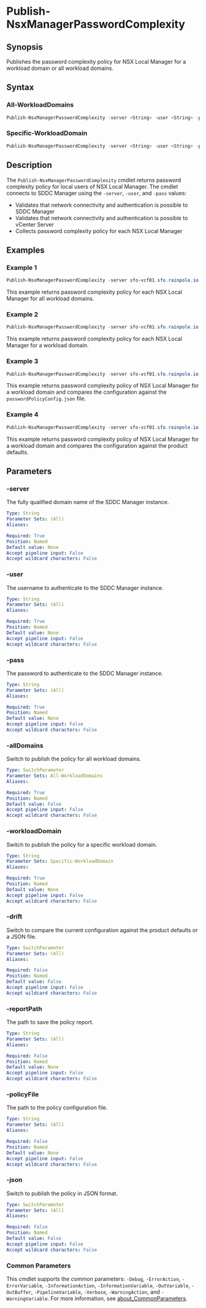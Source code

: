 # Publish-NsxManagerPasswordComplexity

## Synopsis

Publishes the password complexity policy for NSX Local Manager for a workload domain or all workload domains.

## Syntax

### All-WorkloadDomains

```powershell
Publish-NsxManagerPasswordComplexity -server <String> -user <String> -pass <String> [-allDomains] [-drift] [-reportPath <String>] [-policyFile <String>] [-json] [<CommonParameters>]
```

### Specific-WorkloadDomain

```powershell
Publish-NsxManagerPasswordComplexity -server <String> -user <String> -pass <String> -workloadDomain <String> [-drift] [-reportPath <String>] [-policyFile <String>] [-json] [<CommonParameters>]
```

## Description

The `Publish-NsxManagerPasswordComplexity` cmdlet returns password complexity policy for local users of NSX Local Manager.
The cmdlet connects to SDDC Manager using the `-server`, `-user`, and `-pass` values:

- Validates that network connectivity and authentication is possible to SDDC Manager
- Validates that network connectivity and authentication is possible to vCenter Server
- Collects password complexity policy for each NSX Local Manager

## Examples

### Example 1

```powershell
Publish-NsxManagerPasswordComplexity -server sfo-vcf01.sfo.rainpole.io -user admin@local -pass VMw@re1!VMw@re1! -allDomains
```

This example returns password complexity policy for each NSX Local Manager for all workload domains.

### Example 2

```powershell
Publish-NsxManagerPasswordComplexity -server sfo-vcf01.sfo.rainpole.io -user admin@local -pass VMw@re1!VMw@re1! -workloadDomain sfo-w01
```

This example returns password complexity policy for each NSX Local Manager for a workload domain.

### Example 3

```powershell
Publish-NsxManagerPasswordComplexity -server sfo-vcf01.sfo.rainpole.io -user admin@local -pass VMw@re1!VMw@re1! -allDomains -drift -reportPath "F:\Reporting" -policyFile "passwordPolicyConfig.json"
```

This example returns password complexity policy of NSX Local Manager for a workload domain and compares the configuration against the `passwordPolicyConfig.json` file.

### Example 4

```powershell
Publish-NsxManagerPasswordComplexity -server sfo-vcf01.sfo.rainpole.io -user admin@local -pass VMw@re1!VMw@re1! -allDomains -drift
```

This example returns password complexity policy of NSX Local Manager for a workload domain and compares the configuration against the product defaults.

## Parameters

### -server

The fully qualified domain name of the SDDC Manager instance.

```yaml
Type: String
Parameter Sets: (All)
Aliases:

Required: True
Position: Named
Default value: None
Accept pipeline input: False
Accept wildcard characters: False
```

### -user

The username to authenticate to the SDDC Manager instance.

```yaml
Type: String
Parameter Sets: (All)
Aliases:

Required: True
Position: Named
Default value: None
Accept pipeline input: False
Accept wildcard characters: False
```

### -pass

The password to authenticate to the SDDC Manager instance.

```yaml
Type: String
Parameter Sets: (All)
Aliases:

Required: True
Position: Named
Default value: None
Accept pipeline input: False
Accept wildcard characters: False
```

### -allDomains

Switch to publish the policy for all workload domains.

```yaml
Type: SwitchParameter
Parameter Sets: All-WorkloadDomains
Aliases:

Required: True
Position: Named
Default value: False
Accept pipeline input: False
Accept wildcard characters: False
```

### -workloadDomain

Switch to publish the policy for a specific workload domain.

```yaml
Type: String
Parameter Sets: Specific-WorkloadDomain
Aliases:

Required: True
Position: Named
Default value: None
Accept pipeline input: False
Accept wildcard characters: False
```

### -drift

Switch to compare the current configuration against the product defaults or a JSON file.

```yaml
Type: SwitchParameter
Parameter Sets: (All)
Aliases:

Required: False
Position: Named
Default value: False
Accept pipeline input: False
Accept wildcard characters: False
```

### -reportPath

The path to save the policy report.

```yaml
Type: String
Parameter Sets: (All)
Aliases:

Required: False
Position: Named
Default value: None
Accept pipeline input: False
Accept wildcard characters: False
```

### -policyFile

The path to the policy configuration file.

```yaml
Type: String
Parameter Sets: (All)
Aliases:

Required: False
Position: Named
Default value: None
Accept pipeline input: False
Accept wildcard characters: False
```

### -json

Switch to publish the policy in JSON format.

```yaml
Type: SwitchParameter
Parameter Sets: (All)
Aliases:

Required: False
Position: Named
Default value: False
Accept pipeline input: False
Accept wildcard characters: False
```

### Common Parameters

This cmdlet supports the common parameters: `-Debug`, `-ErrorAction`, `-ErrorVariable`, `-InformationAction`, `-InformationVariable`, `-OutVariable`, `-OutBuffer`, `-PipelineVariable`, `-Verbose`, `-WarningAction`, and `-WarningVariable`. For more information, see [about_CommonParameters](http://go.microsoft.com/fwlink/?LinkID=113216).
